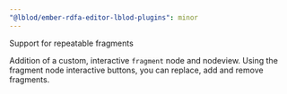 ```yaml
---
"@lblod/ember-rdfa-editor-lblod-plugins": minor
---
```


Support for repeatable fragments

Addition of a custom, interactive `fragment` node and nodeview.
Using the fragment node interactive buttons, you can replace, add and remove fragments.
